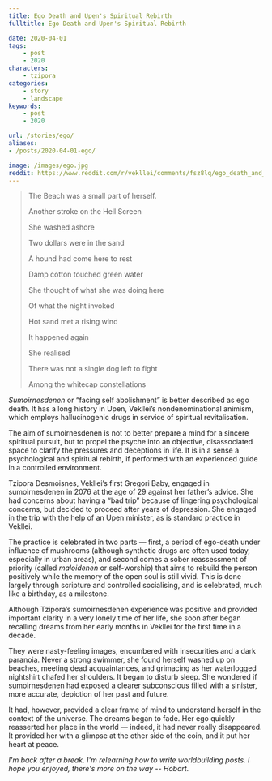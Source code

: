 ```yaml
---
title: Ego Death and Upen's Spiritual Rebirth
fulltitle: Ego Death and Upen's Spiritual Rebirth

date: 2020-04-01
tags:
    - post
    - 2020
characters:
    - tzipora
categories:
    - story
    - landscape
keywords:
    - post
    - 2020

url: /stories/ego/
aliases:
- /posts/2020-04-01-ego/

image: /images/ego.jpg
reddit: https://www.reddit.com/r/vekllei/comments/fsz8lq/ego_death_and_upens_spiritual_rebirth/
---
```

>The Beach was a small part of herself.
>
>Another stroke on the Hell Screen
>
>She washed ashore
>
>Two dollars were in the sand
>
>A hound had come here to rest
>
>Damp cotton touched green water
>
>She thought of what she was doing here
>
>Of what the night invoked
>
>Hot sand met a rising wind
>
>It happened again
>
>She realised
>
>There was not a single dog left to fight
>
>Among the whitecap constellations

*Sumoirnesdenen* or “facing self abolishment” is better described as ego death. It has a long history in Upen, Vekllei’s nondenominational animism, which employs hallucinogenic drugs in service of spiritual revitalisation.

The aim of sumoirnesdenen is not to better prepare a mind for a sincere spiritual pursuit, but to propel the psyche into an objective, disassociated space to clarify the pressures and deceptions in life. It is in a sense a psychological and spiritual rebirth, if performed with an experienced guide in a controlled environment.

Tzipora Desmoisnes, Vekllei’s first Gregori Baby, engaged in sumoirnesdenen in 2076 at the age of 29 against her father’s advice. She had concerns about having a “bad trip” because of lingering psychological concerns, but decided to proceed after years of depression. She engaged in the trip with the help of an Upen minister, as is standard practice in Vekllei.

The practice is celebrated in two parts — first, a period of ego-death under influence of mushrooms (although synthetic drugs are often used today, especially in urban areas), and second comes a sober reassessment of priority (called *maloidenen* or self-worship) that aims to rebuild the person positively while the memory of the open soul is still vivid. This is done largely through scripture and controlled socialising, and is celebrated, much like a birthday, as a milestone.

Although Tzipora’s sumoirnesdenen experience was positive and provided important clarity in a very lonely time of her life, she soon after began recalling dreams from her early months in Vekllei for the first time in a decade.

They were nasty-feeling images, encumbered with insecurities and a dark paranoia. Never a strong swimmer, she found herself washed up on beaches, meeting dead acquaintances, and grimacing as her waterlogged nightshirt chafed her shoulders. It began to disturb sleep. She wondered if sumoirnesdenen had exposed a clearer subconscious filled with a sinister, more accurate, depiction of her past and future.

It had, however, provided a clear frame of mind to understand herself in the context of the universe. The dreams began to fade. Her ego quickly reasserted her place in the world — indeed, it had never really disappeared. It provided her with a glimpse at the other side of the coin, and it put her heart at peace.

*I'm back after a break. I'm relearning how to write worldbuilding posts. I hope you enjoyed, there's more on the way  -- Hobart.*
